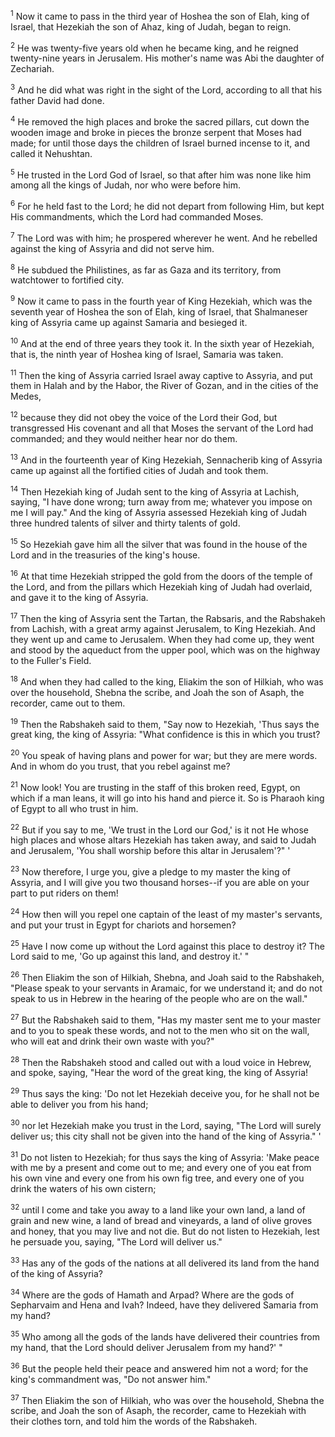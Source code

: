 <sup>1</sup> 
Now it came to pass in the third year of Hoshea the son of Elah, king of Israel, that Hezekiah the son of Ahaz, king of Judah, began to reign. 

<sup>2</sup> 
He was twenty-five years old when he became king, and he reigned twenty-nine years in Jerusalem. His mother's name was Abi the daughter of Zechariah. 

<sup>3</sup> 
And he did what was right in the sight of the Lord, according to all that his father David had done. 

<sup>4</sup> 
He removed the high places and broke the sacred pillars, cut down the wooden image and broke in pieces the bronze serpent that Moses had made; for until those days the children of Israel burned incense to it, and called it Nehushtan. 

<sup>5</sup> 
He trusted in the Lord God of Israel, so that after him was none like him among all the kings of Judah, nor who were before him. 

<sup>6</sup> 
For he held fast to the Lord; he did not depart from following Him, but kept His commandments, which the Lord had commanded Moses. 

<sup>7</sup> 
The Lord was with him; he prospered wherever he went. And he rebelled against the king of Assyria and did not serve him. 

<sup>8</sup> 
He subdued the Philistines, as far as Gaza and its territory, from watchtower to fortified city. 

<sup>9</sup> 
Now it came to pass in the fourth year of King Hezekiah, which was the seventh year of Hoshea the son of Elah, king of Israel, that Shalmaneser king of Assyria came up against Samaria and besieged it. 

<sup>10</sup> 
And at the end of three years they took it. In the sixth year of Hezekiah, that is, the ninth year of Hoshea king of Israel, Samaria was taken. 

<sup>11</sup> 
Then the king of Assyria carried Israel away captive to Assyria, and put them in Halah and by the Habor, the River of Gozan, and in the cities of the Medes, 

<sup>12</sup> 
because they did not obey the voice of the Lord their God, but transgressed His covenant and all that Moses the servant of the Lord had commanded; and they would neither hear nor do them. 

<sup>13</sup> 
And in the fourteenth year of King Hezekiah, Sennacherib king of Assyria came up against all the fortified cities of Judah and took them. 

<sup>14</sup> 
Then Hezekiah king of Judah sent to the king of Assyria at Lachish, saying, "I have done wrong; turn away from me; whatever you impose on me I will pay." And the king of Assyria assessed Hezekiah king of Judah three hundred talents of silver and thirty talents of gold. 

<sup>15</sup> 
So Hezekiah gave him all the silver that was found in the house of the Lord and in the treasuries of the king's house. 

<sup>16</sup> 
At that time Hezekiah stripped the gold from the doors of the temple of the Lord, and from the pillars which Hezekiah king of Judah had overlaid, and gave it to the king of Assyria.

<sup>17</sup> 
Then the king of Assyria sent the Tartan, the Rabsaris, and the Rabshakeh from Lachish, with a great army against Jerusalem, to King Hezekiah. And they went up and came to Jerusalem. When they had come up, they went and stood by the aqueduct from the upper pool, which was on the highway to the Fuller's Field. 

<sup>18</sup> 
And when they had called to the king, Eliakim the son of Hilkiah, who was over the household, Shebna the scribe, and Joah the son of Asaph, the recorder, came out to them. 

<sup>19</sup> 
Then the Rabshakeh said to them, "Say now to Hezekiah, 'Thus says the great king, the king of Assyria: "What confidence is this in which you trust? 

<sup>20</sup> 
You speak of having plans and power for war; but they are mere words. And in whom do you trust, that you rebel against me? 

<sup>21</sup> 
Now look! You are trusting in the staff of this broken reed, Egypt, on which if a man leans, it will go into his hand and pierce it. So is Pharaoh king of Egypt to all who trust in him. 

<sup>22</sup> 
But if you say to me, 'We trust in the Lord our God,' is it not He whose high places and whose altars Hezekiah has taken away, and said to Judah and Jerusalem, 'You shall worship before this altar in Jerusalem'?" ' 

<sup>23</sup> 
Now therefore, I urge you, give a pledge to my master the king of Assyria, and I will give you two thousand horses--if you are able on your part to put riders on them! 

<sup>24</sup> 
How then will you repel one captain of the least of my master's servants, and put your trust in Egypt for chariots and horsemen? 

<sup>25</sup> 
Have I now come up without the Lord against this place to destroy it? The Lord said to me, 'Go up against this land, and destroy it.' " 

<sup>26</sup> 
Then Eliakim the son of Hilkiah, Shebna, and Joah said to the Rabshakeh, "Please speak to your servants in Aramaic, for we understand it; and do not speak to us in Hebrew in the hearing of the people who are on the wall." 

<sup>27</sup> 
But the Rabshakeh said to them, "Has my master sent me to your master and to you to speak these words, and not to the men who sit on the wall, who will eat and drink their own waste with you?" 

<sup>28</sup> 
Then the Rabshakeh stood and called out with a loud voice in Hebrew, and spoke, saying, "Hear the word of the great king, the king of Assyria! 

<sup>29</sup> 
Thus says the king: 'Do not let Hezekiah deceive you, for he shall not be able to deliver you from his hand; 

<sup>30</sup> 
nor let Hezekiah make you trust in the Lord, saying, "The Lord will surely deliver us; this city shall not be given into the hand of the king of Assyria." ' 

<sup>31</sup> 
Do not listen to Hezekiah; for thus says the king of Assyria: 'Make peace with me by a present and come out to me; and every one of you eat from his own vine and every one from his own fig tree, and every one of you drink the waters of his own cistern; 

<sup>32</sup> 
until I come and take you away to a land like your own land, a land of grain and new wine, a land of bread and vineyards, a land of olive groves and honey, that you may live and not die. But do not listen to Hezekiah, lest he persuade you, saying, "The Lord will deliver us." 

<sup>33</sup> 
Has any of the gods of the nations at all delivered its land from the hand of the king of Assyria? 

<sup>34</sup> 
Where are the gods of Hamath and Arpad? Where are the gods of Sepharvaim and Hena and Ivah? Indeed, have they delivered Samaria from my hand? 

<sup>35</sup> 
Who among all the gods of the lands have delivered their countries from my hand, that the Lord should deliver Jerusalem from my hand?' " 

<sup>36</sup> 
But the people held their peace and answered him not a word; for the king's commandment was, "Do not answer him." 

<sup>37</sup> 
Then Eliakim the son of Hilkiah, who was over the household, Shebna the scribe, and Joah the son of Asaph, the recorder, came to Hezekiah with their clothes torn, and told him the words of the Rabshakeh.